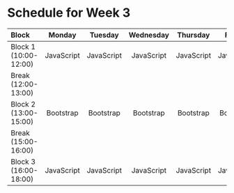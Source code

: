 # Schedule for Week 3

| Block                 |   Monday   |  Tuesday   | Wednesday  |  Thursday  |   Friday   |  Saturday  |
| :-------------------- | :--------: | :--------: | :--------: | :--------: | :--------: | :--------: |
| Block 1 (10:00-12:00) | JavaScript | JavaScript | JavaScript | JavaScript | JavaScript | JavaScript |
| Break (12:00-13:00)   |
| Block 2 (13:00-15:00) | Bootstrap  | Bootstrap  | Bootstrap  | Bootstrap  | Bootstrap  | Bootstrap  |
| Break (15:00-16:00)   |
| Block 3 (16:00-18:00) | JavaScript | JavaScript | JavaScript | JavaScript | JavaScript | JavaScript |